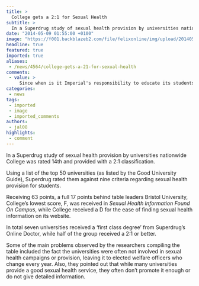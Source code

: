 ```yaml
---
title: >
  College gets a 2:1 for Sexual Health
subtitle: >
  In a Superdrug study of sexual health provision by universities nationwide College was rated 14th and provided with a 2:1 classification.
date: "2014-05-09 01:55:00 +0100"
image: "https://f001.backblazeb2.com/file/felixonline/img/upload/201405090255-jal08-news_ic_report_card_sex.png"
headline: true
featured: true
imported: true
aliases:
 - /news/4564/college-gets-a-21-for-sexual-health
comments:
 - value: >
     Since when is it Imperial's responsibility to educate its students on sexual health? Surely everyone learns this sort of thing at secondary school or earlier. <br> <br>What is this sexual heath information they're expecting on the campus? Condom usage posters in the disabled toilets? Pop-up images of diseased genitals when you log in to the college PCs? ,Agreed. Patronising to the max, not College's job. <br> <br>Good advert for Superdrug though. If I was a cynical person I would suggest that was their motive for doing the survey. <br> <br>And far from highlighting an issue... I suspect many of us would be delighted with a 2:1.
categories:
 - news
tags:
 - imported
 - image
 - imported_comments
authors:
 - jal08
highlights:
 - comment
---
```


In a Superdrug study of sexual health provision by universities nationwide College was rated 14th and provided with a 2:1 classification.

Using a list of the top 50 universities (as listed by the Good University Guide), Superdrug rated them against nine criteria regarding sexual health provision for students.

Receiving 63 points, a full 17 points behind table leaders Bristol University, College’s lowest score, F, was received in _Sexual Health Information Found On Campus_, while College received a D for the ease of finding sexual health information on its website.

In total seven universities received a ‘first class degree’ from Superdrug’s Online Doctor, while half of the group received a 2:1 or better.

Some of the main problems observed by the researchers compiling the table included the fact the universities were often not involved in sexual health campaigns or provision, leaving it to elected welfare officers who change every year. Also, they pointed out that while many universities provide a good sexual health service, they often don’t promote it enough or do not give detailed information.
